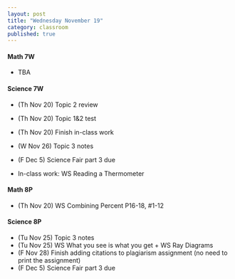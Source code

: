```yaml
---
layout: post
title: "Wednesday November 19"
category: classroom
published: true
---
```

#### Math 7W
* TBA

#### Science 7W
* (Th Nov 20) Topic 2 review
* (Th Nov 20) Topic 1&2 test
* (Th Nov 20) Finish in-class work
* (W Nov 26) Topic 3 notes

* (F Dec 5) Science Fair part 3 due

* In-class work: WS Reading a Thermometer

#### Math 8P
* (Th Nov 20) WS Combining Percent P16-18, #1-12

#### Science 8P
* (Tu Nov 25) Topic 3 notes
* (Tu Nov 25) WS What you see is what you get + WS Ray Diagrams
* (F Nov 28) Finish adding citations to plagiarism assignment (no need to print the assignment)
* (F Dec 5) Science Fair part 3 due

